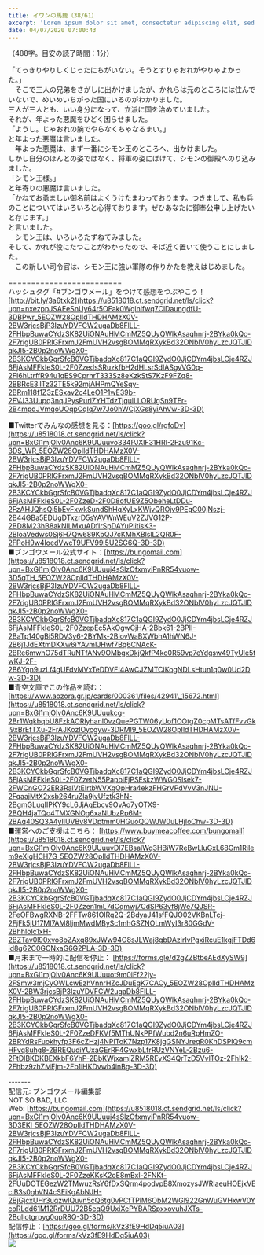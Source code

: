 ```yaml
---
title: イワンの馬鹿（38/61）
excerpt: 'Lorem ipsum dolor sit amet, consectetur adipiscing elit, sed do eiusmod tempor incididunt ut labore et dolore magna aliqua. Praesent elementum facilisis leo vel fringilla est ullamcorper eget. At imperdiet dui accumsan sit amet nulla facilisi morbi tempus.'
date: 04/07/2020 07:00:43
---
```


（488字。目安の読了時間：1分）  
  
「てっきりやりしくじったにちがいない。そうとすりゃおれがやりゃよかった。」  
　そこで三人の兄弟をさがしに出かけましたが、かれらは元のところには住んでいないで、めいめいちがった国にいるのがわかりました。  
三人が三人とも、いい身分になって、立派に国を治めていました。  
それが、年よった悪魔をひどく困らせました。  
「ようし。じゃおれの腕でやらなくちゃなるまい。」  
と年よった悪魔は言いました。  
　年よった悪魔は、まず一番にシモン王のところへ、出かけました。  
しかし自分のほんとの姿ではなく、将軍の姿にばけて、シモンの御殿へのり込みました。  
「シモン王様。」  
と年寄りの悪魔は言いました。  
「かねてお勇ましい御名前はよくうけたまわっております。つきまして、私も兵のことについてはいろいろと心得ております。ぜひあなたに御奉公申し上げたいと存じます。」  
と言いました。  
　シモン王は、いろいろたずねてみました。  
そして、かれが役にたつことがわかったので、そば近く置いて使うことにしました。  
　この新しい司令官は、シモン王に強い軍隊の作りかたを教えはじめました。  
  
\=========================  
ハッシュタグ「#ブンゴウメール」をつけて感想をつぶやこう！　  
[http://bit.ly/3a6txk2](https://u8518018.ct.sendgrid.net/ls/click?upn=nxezppJSAEeSnUy64r5OFak0Wglnlfwq7ClDaungdfU-3DBPwr_5EOZW28OpIldTHDHAMzX0V-2BW3rjcsBjP3IzuYDVFCW2ugaDb8FlLL-2FHbpBuwaCYdzSK82UiONAuHMCmMZ5QUyQWlkAsaqhnrj-2BYka0kQc-2F7rigUB0PRlGFrxmJ2FmUVH2vsgBOMMqRXykBd32ONbIV0hyLzcJQTJIDqkJl5-2B0p2noWWgX0-2B3KCYCkbGgrSfcB0VGTjbadqXc817C1aQGI9ZydO0JjCDYm4jbsLCje4RZJ6FjAsMFFkIeS0L-2F0ZzedsSRuzkfbH2dHLsrSdIASgvVG0q-2FI6hLtrffR94u1qES9CprhrT333Sz8eKzkStS7KzF9FZq8-2BBRcE3ilTz32TE5k92mjAHPmQYeSqy-2BRm118f1Z3zESxav2c4LeO1P1wE39b-2FVJ33Uupq3nqJPysPurlZYHTdzTjqulLLORUgSn9TEr-2B4mpdJVmqoUOqpCqIq7w7Jo0hWCjXGs8yiAhVw-3D-3D)  
  
■Twitterでみんなの感想を見る：[https://goo.gl/rgfoDv](https://u8518018.ct.sendgrid.net/ls/click?upn=BxGl1mjOlv0Anc6K9UUuuvo334PJXlF31HRI-2Fzu91Kc-3DS_WR_5EOZW28OpIldTHDHAMzX0V-2BW3rjcsBjP3IzuYDVFCW2ugaDb8FlLL-2FHbpBuwaCYdzSK82UiONAuHMCmMZ5QUyQWlkAsaqhnrj-2BYka0kQc-2F7rigUB0PRlGFrxmJ2FmUVH2vsgBOMMqRXykBd32ONbIV0hyLzcJQTJIDqkJl5-2B0p2noWWgX0-2B3KCYCkbGgrSfcB0VGTjbadqXc817C1aQGI9ZydO0JjCDYm4jbsLCje4RZJ6FjAsMFFkIeS0L-2F0ZzeD-2F0D8ofUE9Z5ObeheLtDDu-2FzAHJQhsQi5bEvFxwkSundShHqXyLxKWjvQROjv9PEgC00jNszj-2B44GBa5EDUgDTxzrD5sYAVWnWEuV2ZJVG12P-2BD8M23hB8akNlLMxuADfIrSpDAYuPiitisK3-2BloaVedws0Sj6H7Qw689KbQJ7cKMhXBlslL2QR0F-2FPoH9w4loedVwcT9UFV99I5U2SG6Q-3D-3D)  
■ブンゴウメール公式サイト：[https://bungomail.com](https://u8518018.ct.sendgrid.net/ls/click?upn=BxGl1mjOlv0Anc6K9UUuuj4sSlzOfxmyiPnRR54vuow-3D5qTH_5EOZW28OpIldTHDHAMzX0V-2BW3rjcsBjP3IzuYDVFCW2ugaDb8FlLL-2FHbpBuwaCYdzSK82UiONAuHMCmMZ5QUyQWlkAsaqhnrj-2BYka0kQc-2F7rigUB0PRlGFrxmJ2FmUVH2vsgBOMMqRXykBd32ONbIV0hyLzcJQTJIDqkJl5-2B0p2noWWgX0-2B3KCYCkbGgrSfcB0VGTjbadqXc817C1aQGI9ZydO0JjCDYm4jbsLCje4RZJ6FjAsMFFkIeS0L-2F0ZzepEc5AkOgwCjHA-2Bbk61-2BPII-2BaTp140gBi5RDV3y6-2BYMk-2BiovWaBXWbhA1hWN6J-2B6j1JdEXtmDKXw6iYAvmIJHwf7Bq6CNAcK-2BRe6mwhO75dTRuNTfANv9OMbgxDkjQkfP4ko0R59vp7eYdgsw49TyUle5twKJ-2F-2B6Ygn9uzLf4gUFdvMVxTeDDVFI4AwCJZMTCiKogNDLsHtun1q0w0Ud2Dw-3D-3D)  
■青空文庫でこの作品を読む：[https://www.aozora.gr.jp/cards/000361/files/42941\_15672.html](https://u8518018.ct.sendgrid.net/ls/click?upn=BxGl1mjOlv0Anc6K9UUuukcg-2Br1WqkbqbU8FzkAORlyhanI0vzQuePGTW06yUof1OOtgZ0cpMTsATfFvvGkl9xBrEfTXu-2FrAJKozlOycgyw-3DRMI9_5EOZW28OpIldTHDHAMzX0V-2BW3rjcsBjP3IzuYDVFCW2ugaDb8FlLL-2FHbpBuwaCYdzSK82UiONAuHMCmMZ5QUyQWlkAsaqhnrj-2BYka0kQc-2F7rigUB0PRlGFrxmJ2FmUVH2vsgBOMMqRXykBd32ONbIV0hyLzcJQTJIDqkJl5-2B0p2noWWgX0-2B3KCYCkbGgrSfcB0VGTjbadqXc817C1aQGI9ZydO0JjCDYm4jbsLCje4RZJ6FjAsMFFkIeS0L-2F0ZzetN55PapbiEjPSEskzWWG0Slsek7-2FWCnGO72ER3RalVtEIrtbWVXgOpHra4ekzFHGrVPdVvV3nJNU-2FqaajMtX2xsb264ruZla9jvUfztk3hN-2BgmGLuqIIPKY9cL6JjAqEbcv9OvAo7yOTX9-2BQH4jaTQo4TMXGNOg6xaNUbzRp6M-2BAq40SQ3A4yIlUVBv8VDptmm0HGuoQQWJW0uLHjIoChw-3D-3D)  
■運営へのご支援はこちら： [https://www.buymeacoffee.com/bungomail](https://u8518018.ct.sendgrid.net/ls/click?upn=BxGl1mjOlv0Anc6K9UUuuvDl7EBsalWq3HBiW7ReBwLluGxL68Gm1RiIem9eXlgHCH7G_5EOZW28OpIldTHDHAMzX0V-2BW3rjcsBjP3IzuYDVFCW2ugaDb8FlLL-2FHbpBuwaCYdzSK82UiONAuHMCmMZ5QUyQWlkAsaqhnrj-2BYka0kQc-2F7rigUB0PRlGFrxmJ2FmUVH2vsgBOMMqRXykBd32ONbIV0hyLzcJQTJIDqkJl5-2B0p2noWWgX0-2B3KCYCkbGgrSfcB0VGTjbadqXc817C1aQGI9ZydO0JjCDYm4jbsLCje4RZJ6FjAsMFFkIeS0L-2F0Zzen1mL7dCqmwj7CdSP63vf8jWe7QJSR-2FeOFBwgRXNB-2FFTw861OlRq2Q-2BdyaJ41sfFQJO02VKBnLTcj-2FjFk5jU17Ml7AM8IjmMwdMBySc1mhGSZNOLmWyI3r80GGdV-2BhhIolc1xH-2BZTav0l90xvo8bZAxq89xJWw94O8sJLWaj8gbDAzirIvPgxiRcuE1kgjFTDd6id8g62C0GCNxaG6G2PLA-3D-3D)  
■月末まで一時的に配信を停止： [https://forms.gle/d2gZZBtbeAEdXySW9](https://u8518018.ct.sendgrid.net/ls/click?upn=BxGl1mjOlv0Anc6K9UUuuot9m0iFf22jy-2FSmw3mjCyOWLcwEzhVnnrHZcJDuEgK7CACy_5EOZW28OpIldTHDHAMzX0V-2BW3rjcsBjP3IzuYDVFCW2ugaDb8FlLL-2FHbpBuwaCYdzSK82UiONAuHMCmMZ5QUyQWlkAsaqhnrj-2BYka0kQc-2F7rigUB0PRlGFrxmJ2FmUVH2vsgBOMMqRXykBd32ONbIV0hyLzcJQTJIDqkJl5-2B0p2noWWgX0-2B3KCYCkbGgrSfcB0VGTjbadqXc817C1aQGI9ZydO0JjCDYm4jbsLCje4RZJ6FjAsMFFkIeS0L-2F0ZzeDFKVf5MThUNkPPfWubd2n6uRpHmZO-2BRYdRsFuokhyfp3F6cZHzj4NPIToK7Nzp17K8jgGSNYJreqR0KhDSPlQ9cmHFvq8uhg8-2BREQudiYUxaGErRF4GwxbLfrRUzVNYeL-2Bzu6-2FtDlBKDKBEXkbF6YhP-2BbKWjxamjZRM5REyXS4QrTzD5VvlTOz-2FhIk2-2Fhbz9zhZMEjm-2Fb1iHKDvwb4inBg-3D-3D)  
  
\-------  
配信元: ブンゴウメール編集部  
NOT SO BAD, LLC.  
Web: [https://bungomail.com](https://u8518018.ct.sendgrid.net/ls/click?upn=BxGl1mjOlv0Anc6K9UUuuj4sSlzOfxmyiPnRR54vuow-3D3EKl_5EOZW28OpIldTHDHAMzX0V-2BW3rjcsBjP3IzuYDVFCW2ugaDb8FlLL-2FHbpBuwaCYdzSK82UiONAuHMCmMZ5QUyQWlkAsaqhnrj-2BYka0kQc-2F7rigUB0PRlGFrxmJ2FmUVH2vsgBOMMqRXykBd32ONbIV0hyLzcJQTJIDqkJl5-2B0p2noWWgX0-2B3KCYCkbGgrSfcB0VGTjbadqXc817C1aQGI9ZydO0JjCDYm4jbsLCje4RZJ6FjAsMFFkIeS0L-2F0ZzeKKsK2oE8mBxl-2FNKt-2FUuDOTEGezW2TMwuzRsY6fDxSQrm4podvpB8XmozysJWRIaeuHOEjxVEciB3s0ghVN4cSEiKgAbNJH-2BjGjcxUHr3uqzwIQuvn5cQ6tg0vPCfTPlM6ObM2WGl922GnWuGVHxwV0YcoRLdd61M12RrDUU72B5eqQ9UxiXePYBARSpxxovuhJXTs-2BqIlotgrpyg0qpR8Q-3D-3D)  
配信停止：[https://goo.gl/forms/kVz3fE9HdDq5iuA03](https://goo.gl/forms/kVz3fE9HdDq5iuA03)  
![](https://u8518018.ct.sendgrid.net/wf/open?upn=ypZaqTjaYrwJSsa-2BLe7H7RcvxSux8rtM6dMtnptkxLQMLiJbmQ03whDMSt9-2BvxM-2BKE6ujadHWCHS-2FYDUUXrKB1ko48yvbyCc0cRihB-2Fp5Bay9wjnwFFFSOMUGZ1XsQFL6p8hp16D1yieF4SRPfSVoJIRau-2BREdC3K6VDTj5LEDIMKKrp3RzSYVYw4ccT-2BAyvMdP4xc1MoYBc-2F4-2BN0qZeMhZRcDLJRBPyNoaK8E0BUS-2B5UPyhe1y84wQLYBdiasiiLCkZJfegJqAGAynYXLrUk-2FJxLi3Fs7Cr4mudGiqsOk55iLowfucZ9CLp42mJIt3YIXSq2o1xC0nOSCRk42X-2FOBdgh7E3Bs4LPIbR-2BhbYdq2dUgLZ108u92u0mXJWsPkFU4xzw-2F2CIUu1SfHUgUDB-2FoipY44KqWzoOIV4Gg-2F2rl6xp5SdBV3UAbEQXsNsPN5xroHIOLV5JmNvDistjThyLQ-3D-3D)